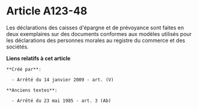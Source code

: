 # Article A123-48

Les déclarations des caisses d'épargne et de prévoyance sont faites en deux exemplaires sur des documents conformes aux
modèles utilisés pour les déclarations des personnes morales au registre du commerce et des sociétés.

**Liens relatifs à cet article**

	**Créé par**:

	  - Arrêté du 14 janvier 2009 - art. (V)

	**Anciens textes**:

	  - Arrêté du 23 mai 1985 - art. 3 (Ab)
